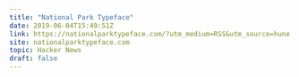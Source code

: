```yaml
---
title: "National Park Typeface"
date: 2019-06-04T15:49:51Z
link: https://nationalparktypeface.com/?utm_medium=RSS&utm_source=hune
site: nationalparktypeface.com
topic: Hacker News
draft: false
---
```

